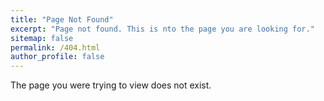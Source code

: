 ```yaml
---
title: "Page Not Found"
excerpt: "Page not found. This is nto the page you are looking for."
sitemap: false
permalink: /404.html
author_profile: false
---
```


The page you were trying to view does not exist.
